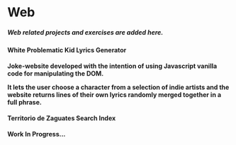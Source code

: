 <h1> Web </h1>
<h5> Web related projects and exercises are added here.</h5>

<h4> White Problematic Kid Lyrics Generator </h4>
<b> Joke-website developed with the intention of using Javascript vanilla code for 
	manipulating the DOM. </b>

<b> It lets the user choose a character from a selection of indie artists and the
	website returns lines of their own lyrics randomly merged together in a full phrase. </b>

<h4> Territorio de Zaguates Search Index </h4> 
<b> Work In Progress...</b>
